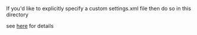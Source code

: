 If you'd like to explicitly specify a custom settings.xml file then do so in this directory

see [here](https://github.com/carlossg/docker-maven#packaging-a-local-repository-with-the-image) for details
